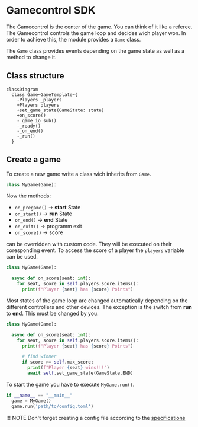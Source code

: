 # Gamecontrol SDK

The Gamecontrol is the center of the game. You can think of it like a referee. The Gamecontrol controls the game loop and decides wich player won. In order to achieve this, the module provides a `Game` class.

The `Game` class provides events depending on the game state as well as a method to change it.

## Class structure

```mermaid
classDiagram
  class Game~GameTemplate~{
    -Players _players
    +Players players
    +set_game_state(GameState: state)
    +on_score()
    -_game_io_sub()
    -_ready()
    -_on_end()
    -_run()
  }
```

## Create a game

To create a new game write a class wich inherits from `Game`.

```python
class MyGame(Game):
```

Now the methods:

 - `on_pregame()` -> **start** State
 - `on_start()`   -> **run** State
 - `on_end()`     -> **end** State
 - `on_exit()`    -> programm exit
 - `on_score()`   -> score

can be overridden with custom code. They will be executed on their coresponding event. To access the score of a player the `players` variable can be used.

```python
class MyGame(Game):

  async def on_score(seat: int):
    for seat, score in self.players.score.items():
      print(f"Player {seat} has {score} Points")
```

Most states of the game loop are changed automatically depending on the different controllers and other devices. The exception is the switch from **run** to **end**. This must be changed by you.

```python
class MyGame(Game):

  async def on_score(seat: int):
    for seat, score in self.players.score.items():
      print(f"Player {seat} has {score} Points")

      # find winner
      if score >= self.max_score:
        print(f"Player {seat} wins!!!")
        await self.set_game_state(GameState.END)
```

To start the game you have to execute `MyGame.run()`.

```python
if __name__ == "__main__"
  game = MyGame()
  game.run('path/to/config.toml')
```

!!! NOTE
    Don't forget creating a config file according to the [specifications](config-file.md)